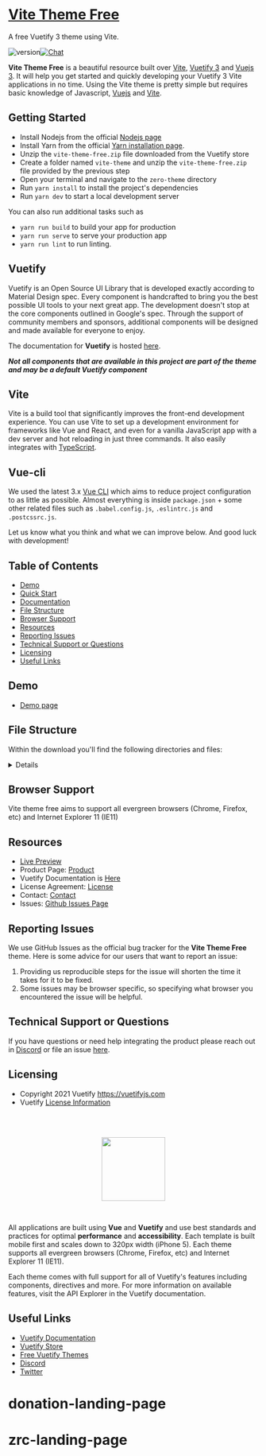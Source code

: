# [Vite Theme Free](https://store.vuetifyjs.com/products/vite-theme-free)
A free Vuetify 3 theme using Vite.

![version](https://img.shields.io/badge/version-1.0.0-blue.svg)[![Chat](https://img.shields.io/badge/chat-on%20discord-7289da.svg)](https://discord.com/invite/s93b7Fv)

**Vite Theme Free** is a beautiful resource built over [Vite](https://vitejs.dev/guide/), [Vuetify 3](https://next.vuetifyjs.com/en/) and [Vuejs 3](https://vuejs.org/). It will help you get started and quickly developing your Vuetify 3 Vite applications in no time. Using the Vite theme is pretty simple but requires basic knowledge of Javascript, [Vuejs](https://vuejs.org/v2/guide/) and [Vite](https://vitejs.dev/guide/).

## Getting Started

- Install Nodejs from the official [Nodejs page](https://nodejs.org/en/)
- Install Yarn from the official [Yarn installation page](https://classic.yarnpkg.com/en/docs/install/#windows-stable).
- Unzip the `vite-theme-free.zip` file downloaded from the Vuetify store
- Create a folder named `vite-theme` and unzip the `vite-theme-free.zip` file provided by the previous step
- Open your terminal and navigate to the `zero-theme` directory
- Run `yarn install` to install the project's dependencies
- Run `yarn dev` to start a local development server

You can also run additional tasks such as

- `yarn run build` to build your app for production
- `yarn run serve` to serve your production app
- `yarn run lint` to run linting.

## Vuetify

Vuetify is an Open Source UI Library that is developed exactly according to Material Design spec. Every component is handcrafted to bring you the best possible UI tools to your next great app. The development doesn't stop at the core components outlined in Google's spec. Through the support of community members and sponsors, additional components will be designed and made available for everyone to enjoy.

The documentation for **Vuetify** is hosted [here](https://vuetifyjs.com/).

***Not all components that are available in this project are part of the theme and may be a default Vuetify component***

## Vite

Vite is a build tool that significantly improves the front-end development experience. You can use Vite to set up a development environment for frameworks like Vue and React, and even for a vanilla JavaScript app with a dev server and hot reloading in just three commands. It also easily integrates with [TypeScript](https://vitejs.dev/guide/features.html#typescript).

## Vue-cli

We used the latest 3.x [Vue CLI](https://github.com/vuejs/vue-cli) which aims to reduce project configuration
to as little as possible. Almost everything is inside `package.json` + some other related files such as
`.babel.config.js`, `.eslintrc.js` and `.postcssrc.js`.

Let us know what you think and what we can improve below. And good luck with development!

## Table of Contents

- [Demo](#demo)
- [Quick Start](#quick-start)
- [Documentation](#documentation)
- [File Structure](#file-structure)
- [Browser Support](#browser-support)
- [Resources](#resources)
- [Reporting Issues](#reporting-issues)
- [Technical Support or Questions](#technical-support-or-questions)
- [Licensing](#licensing)
- [Useful Links](#useful-links)

## Demo

- [Demo page](https://store.vuetifyjs.com/products/vite-theme-free/preview)

## File Structure

Within the download you'll find the following directories and files:

<details>

```txt
vite-theme-free/
┣ public/
┃ ┗ favicon.ico
┣ src/
┃ ┣ assets/
┃ ┃ ┣ scss/
┃ ┃ ┃ ┗  _variables.scss
┃ ┣ components/
┃ ┣ plugins/
┃ ┃ ┗  vuetify.js
┃ ┣ styles/
┃ ┃ ┗ variables.scss
┃ ┣ App.vue
┃ ┗ main.js
┣ .editorconfig
┣ .eslintrc.js
┣ .gitignore
┣ .prettierrc.json
┣ babel.config.js
┣ index.html  
┣ package.json
┣ README.md
┣ vite.config.js
┣ vue.config.js
┗ yarn.lock
```

</details>

## Browser Support

Vite theme free aims to support all evergreen browsers (Chrome, Firefox, etc) and Internet Explorer 11 (IE11)

## Resources

- [Live Preview](https://store.vuetifyjs.com/products/vite-theme-free/preview)
- Product Page: [Product](https://store.vuetifyjs.com/products/vite-theme-free)
- Vuetify Documentation is [Here](https://vuetifyjs.com/)
- License Agreement: [License](https://store.vuetifyjs.com/licenses)
- Contact: [Contact](https://store.vuetifyjs.com/contact-us)
- Issues: [Github Issues Page](https://github.com/vuetifyjs/premium-theme-issues)

## Reporting Issues

We use GitHub Issues as the official bug tracker for the **Vite Theme Free** theme. Here is some advice for our users that want to report an issue:

1. Providing us reproducible steps for the issue will shorten the time it takes for it to be fixed.
2. Some issues may be browser specific, so specifying what browser you encountered the issue will be helpful.

## Technical Support or Questions

If you have questions or need help integrating the product please reach out in [Discord](https://discord.com/invite/s93b7Fv) or file an issue [here](https://github.com/vuetifyjs/premium-theme-issues).

## Licensing

- Copyright 2021 Vuetify <https://vuetifyjs.com>
- Vuetify [License Information](https://github.com/vuetifyjs/vuetify/blob/master/LICENSE.md)

<br>
<br>

<p align="center">
  <img src="https://cdn.vuetifyjs.com/images/logos/vuetify-logo-light.png" height="128">
</p>

<br>

All applications are built using **Vue** and **Vuetify** and use best standards and practices for optimal **performance** and **accessibility**. Each template is built mobile first and scales down to 320px width (iPhone 5). Each theme supports all evergreen browsers (Chrome, Firefox, etc) and Internet Explorer 11 (IE11).

Each theme comes with full support for all of Vuetify's features including components, directives and more. For more information on available features, visit the API Explorer in the Vuetify documentation.

## Useful Links

- [Vuetify Documentation](https://vuetifyjs.com/)
- [Vuetify Store](https://store.vuetifyjs.com/)
- [Free Vuetify Themes](https://store.vuetifyjs.com/collections/free-products)
- [Discord](https://discord.com/invite/s93b7Fv)
- [Twitter](https://twitter.com/vuetifyjs)
# donation-landing-page
# zrc-landing-page
